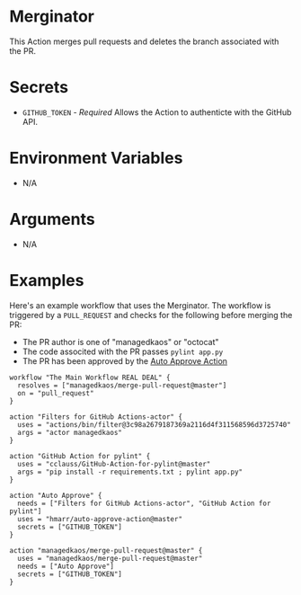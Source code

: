 # Merginator

This Action merges pull requests and deletes the branch associated with the PR.

# Secrets
- `GITHUB_TOKEN` - _Required_ Allows the Action to authenticte with the GitHub API.

# Environment Variables
- N/A

# Arguments
- N/A

# Examples
Here's an example workflow that uses the Merginator.  The workflow is triggered by a `PULL_REQUEST` and checks for the following before merging the PR:
- The PR author is one of "managedkaos" or "octocat"
- The code associted with the PR passes `pylint app.py`
- The PR has been approved by the [Auto Approve Action](https://github.com/marketplace/actions/auto-approve)

```
workflow "The Main Workflow REAL DEAL" {
  resolves = ["managedkaos/merge-pull-request@master"]
  on = "pull_request"
}

action "Filters for GitHub Actions-actor" {
  uses = "actions/bin/filter@3c98a2679187369a2116d4f311568596d3725740"
  args = "actor managedkaos"
}

action "GitHub Action for pylint" {
  uses = "cclauss/GitHub-Action-for-pylint@master"
  args = "pip install -r requirements.txt ; pylint app.py"
}

action "Auto Approve" {
  needs = ["Filters for GitHub Actions-actor", "GitHub Action for pylint"]
  uses = "hmarr/auto-approve-action@master"
  secrets = ["GITHUB_TOKEN"]
}

action "managedkaos/merge-pull-request@master" {
  uses = "managedkaos/merge-pull-request@master"
  needs = ["Auto Approve"]
  secrets = ["GITHUB_TOKEN"]
}
```


